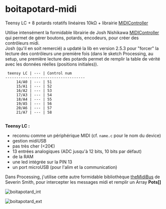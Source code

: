# boitapotard-midi
Teensy LC + 8 potards rotatifs linéaires 10kΩ + librairie [MIDIController](https://github.com/joshnishikawa/MIDIcontroller)

Utilise intensément la formidable librairie de Josh Nishikawa [MIDIController](https://github.com/joshnishikawa/MIDIcontroller) qui permet de gérer boutons, potards, encodeurs, pour créer des contrôleurs midi.   
Josh (qu'il en soit remercié) a updaté la lib en version 2.5.3 pour "forcer" la lecture des contrôleurs une première fois (dans le sketch Processing, au setup, une première lecture des potards permet de remplir la table de vérité avec les données réelles (positions initiales)).

```
 teensy LC | --- | Control num
------------------------------------
     14/A0 | --- | 51  
     15/A1 | --- | 52
     16/A2 | --- | 53
     17/A3 | --- | 54
     18/A4 | --- | 55
     19/A5 | --- | 56
     20/A6 | --- | 57
     21/A7 | --- | 58
     
```
**Teensy LC :** 
- reconnu comme un périphérique MIDI (cf. `name.c` pour le nom du device)
- gestion midiUSB
- pas très cher (<20€)
- 13 entrées analogiques (ADC jusqu'à 12 bits, 10 bits par défaut)
- de la RAM
- une led intégrée sur la PIN 13
- un port microUSB (pour l'alim et la communication)

Dans Processing, j'utilise cette autre formidable bibliothèque [theMidiBus](https://github.com/sparks/themidibus) de Severin Smith, pour intercepter les messages midi et remplir un Array __Pots[]__

![boitapotard_int](https://user-images.githubusercontent.com/1716290/165055529-7a3cbd8e-8464-4f92-a8b9-d2e43c4be280.jpg)

![boitapotard_ext](https://user-images.githubusercontent.com/1716290/165055586-23fc91f3-c62f-4772-aa2d-b08b1714a504.jpg)
